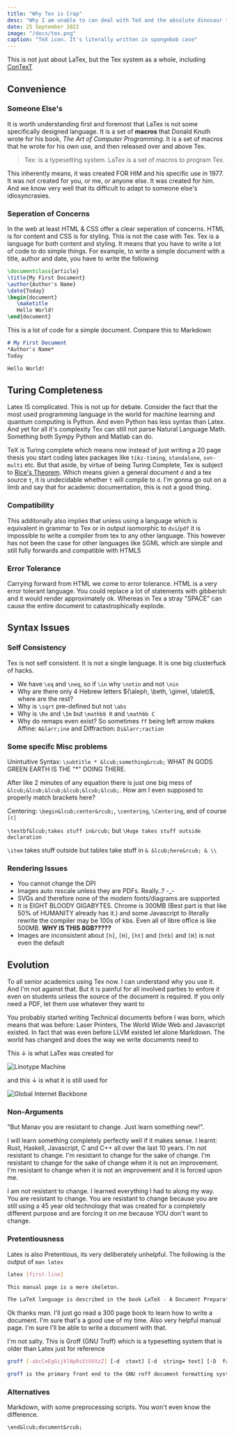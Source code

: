 ```yaml
---
title: "Why Tex is Crap"
desc: "Why I am unable to can deal with TeX and the absolute dinosaur that it is. To be clear the problem is not the Math part, it's the English part."
date: 25 September 2022
image: "/docs/tex.png"
caption: "TeX icon. It's literally written in spongebob case"
---
```


This is not just about LaTex, but the Tex system as a whole, including [ConTexT](https://wiki.contextgarden.net/Main_Page)

## Convenience
### Someone Else's
It is worth understanding first and foremost that LaTex is not some specifically designed language. It is a set of **macros** that Donald Knuth wrote for his book, *The Art of Computer Programming*. It is a set of macros that he wrote for his own use, and then released over and above Tex.

> Tex: is a typesetting system. LaTex is a set of macros to program Tex.

This inherently means, it was created FOR HIM and his specific use in 1977. It was not created for you, or me, or anyone else. It was created for him. And we know very well that its difficult to adapt to someone else's idiosyncrasies.

### Seperation of Concerns
In the web at least HTML & CSS offer a clear seperation of concerns. HTML is for content and CSS is for styling. This is not the case with Tex. Tex is a language for both content and styling. It means that you have to write a lot of code to do simple things. For example, to write a simple document with a title, author and date, you have to write the following

```tex
\documentclass{article}
\title{My First Document}
\author{Author's Name}
\date{Today}
\begin{document}
   \maketitle
   Hello World!
\end{document}
```

This is a lot of code for a simple document. Compare this to Markdown

```md
# My First Document
*Author's Name*
Today

Hello World!
```

## Turing Completeness
Latex IS complicated. This is not up for debate. Consider the fact that the most used programming language in the world for machine learning and quantum computing is Python. And even Python has less syntax than Latex. And yet for all it's complexity Tex can still not parse Natural Language Math. Something both Sympy Python and Matlab can do.

TeX is Turing complete which means now instead of just writing a 20 page thesis you start coding latex packages like `tikz-timing`, `standalone`, `svn-multi` etc. But that aside, by virtue of being Turing Complete, Tex is subject to [Rice's Theorem](https://en.wikipedia.org/wiki/Rice%27s_theorem). Which means given a general document `d` and a tex source `t`, it is undecidable whether `t` will compile to `d`. I'm gonna go out on a limb and say that for academic documentation, this is not a good thing.

### Compatibility
This additonally also implies that unless using a language which is equivalent in grammar to Tex or in output isomorphic to `dvi`/`pdf` it is impossible to write a compiler from tex to any other language. This however has not been the case for other languages like SGML which are simple and still fully forwards and compatible with HTML5

### Error Tolerance
Carrying forward from HTML we come to error tolerance. HTML is a very error tolerant language. You could replace a lot of statements with gibberish and it would render approximately ok. Whereas in Tex a stray "SPACE" can cause the entire document to catastrophically explode.

## Syntax Issues
### Self Consistency
Tex is not self consistent. It is not a single language. It is one big clusterfuck of hacks.

- We have `\eq` and `\neq`, so if `\in` why `\notin` and not `\nin`
- Why are there only 4 Hebrew letters $(\aleph, \beth, \gimel, \dalet)$, where are the rest?
- Why is `\sqrt` pre-defined but not `\abs`
- Why is `\Re` and `\Im` but `\mathbb R` and `\mathbb C`
- Why do remaps even exist? So sometimes `ff` being left arrow makes Affine: `A&larr;ine` and Diffraction: `Di&larr;raction`

### Some specifc Misc problems
Unintuitive Syntax: `\subtitle * &lcub;something&rcub;` WHAT IN GODS GREEN EARTH IS THE "*" DOING THERE.

After like 2 minutes of any equation there is just one big mess of `&lcub;&lcub;&lcub;&lcub;&lcub;&lcub;`. How am I even supposed to properly match brackets here?

Centering: `\begin&lcub;center&rcub;`, `\centering`, `\Centering`, and of course `|c|`

`\textbf&lcub;takes stuff in&rcub;` but `\Huge takes stuff outside declaration`

`\item` takes stuff outside but tables take stuff in `& &lcub;here&rcub; & \\`

### Rendering Issues
- You cannot change the DPI
- Images auto rescale unless they are PDFs. Really..? -\_-
- SVGs and therefore none of the modern fonts/diagrams are supported
- It is EIGHT BLOODY GIGABYTES. Chrome is 300MB (Best part is that like 50% of HUMANITY already has it.) and some Javascript to literally rewrite the compiler may be 100s of kbs. Even all of libre office is like 500MB. **WHY IS THIS 8GB?????**
- Images are inconsistent about `[h]`, `[H]`, `[ht]` and `[htb]` and `[H]` is not even the default


## Evolution
To all senior academics using Tex now. I can understand why you use it. And I'm not against that. But it is painful for all involved parties to enfore it even on students unless the source of the document is required. If you only need a PDF, let them use whatever they want to

You probably started writing Technical documents before I was born, which means that was before: Laser Printers, The World Wide Web and Javascript existed. In fact that was even before LLVM existed let alone Markdown. The world has changed and does the way we write documents need to

This &darr; is what LaTex was created for

![Linotype Machine](https://upload.wikimedia.org/wikipedia/commons/thumb/c/c6/Linotype_machines%2C_Anthony_Hordern_and_Sons_department_store%2C_c._1935.jpg/1280px-Linotype_machines%2C_Anthony_Hordern_and_Sons_department_store%2C_c._1935.jpg)

and this &darr; is what it is still used for

![Global Internet Backbone](https://upload.wikimedia.org/wikipedia/commons/8/89/Submarine_cable_map_umap.png)

### Non-Arguments
"But Manav you are resistant to change. Just learn something new!".

I will learn something completely perfectly well if it makes sense. I learnt: Rust, Haskell, Javascript, C and C++ all over the last 10 years. I'm not resistant to change. I'm resistant to change for the sake of change. I'm resistant to change for the sake of change when it is not an improvement. I'm resistant to change when it is not an improvement and it is forced upon me.

I am not resistant to change. I learned everything I had to along my way. You are resistant to change. You are resistant to change because you are still using a 45 year old technology that was created for a completely different purpose and are forcing it on me because YOU don't want to change.

### Pretentiousness
Latex is also Pretentious, its very deliberately unhelpful. The following is the output of `man latex`

```bash
latex [first-line]

This manual page is a mere skeleton.

The LaTeX language is described in the book LaTeX - A Document Preparation System. LaTeX is a TeX macro package, not a modification to the TeX source program, so all the capabilities described in tex(1) are present.
```

Ok thanks man. I'll just go read a 300 page book to learn how to write a document. I'm sure that's a good use of my time. Also very helpful manual page. I'm sure I'll be able to write a document with that.

I'm not salty. This is Groff (GNU Troff) which is a typesetting system that is older than Latex just for reference

```bash
groff [-abcCeEgGijklNpRsStUVXzZ] [-d  ctext] [-d  string= text] [-D  fallback-encoding] [-f  font-family] [-F  font-directory] [-I  inclusion-directory] [-K  input-encoding] [-L  spooler-argument] [-m  macro-package] [-M  macro-directory] [-n  page-number] [-o  page-list] [-P  postprocessor-argument] [-r  cnumeric-expression] [-r  register= numeric-expression] [-T  output-device] [-w  warning-category] [-W  warning-category] [file . . .] groff -h groff --help groff -v [option . . .] [file . . .] groff --version [option . . .] [file . . .]<br/>

groff is the primary front end to the GNU roff document formatting system. GNU roff is a typesetting system that reads plain text input files that include formatting commands to produce output in PostScript, PDF, HTML, DVI, or other formats, or for display to a terminal. Formatting commands can be low-level typesetting primitives, macros from a supplied package, or user-defined macros. All three approaches can be combined. If no file operands are specified, or if file is “-”, groff reads the standard input stream.
```


### Alternatives
Markdown, with some preprocessing scripts. You won't even know the difference.

`\end&lcub;document&rcub;`
